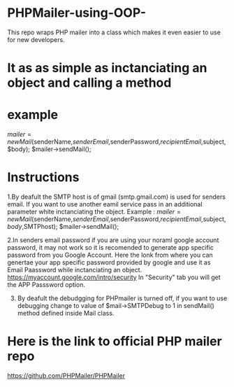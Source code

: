 # PHPMailer-using-OOP-
This repo  wraps PHP mailer into a class which makes it even easier to use for new developers.

# It as as simple as  inctanciating an object and calling a method

# example

  $mailer = new Mail($senderName,$senderEmail,$senderPassword,$recipientEmail,$subject,$body);
  $mailer->sendMail();

# Instructions
  1.By deafult the SMTP host is of gmail (smtp.gmail.com) is used for senders email. If you want to use another eamil service pass in an     additional parameter white inctanciating the object. Example : 
    $mailer = new Mail($senderName,$senderEmail,$senderPassword,$recipientEmail,$subject,$body,$SMTPhost);
    $mailer->sendMail();
        
  2.In senders email password if you are using your noraml google account password, it may not work so it is recomended to generate app     specific password from you Google Account. Here the lonk from where you can genertae your app specific password provided by google       and use it as Email Paassword while inctanciating an object.
    https://myaccount.google.com/intro/security
    In "Security" tab you will get the APP Passsword option.
    
  3. By deafult the debudgging for PHPmailer is turned off, if you want to use debugging change to value of $mail->SMTPDebug to 1 in          sendMail() method defined inside Mail class.

# Here is the link to official PHP mailer repo
  https://github.com/PHPMailer/PHPMailer

